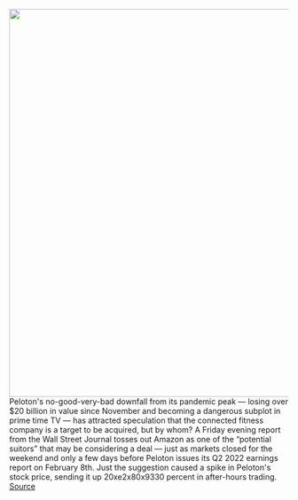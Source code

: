 <img src='https://cdn.vox-cdn.com/thumbor/lussteTEAariPBcbn5gzgpG0WUc=/0x0:1500x920/1200x800/filters:focal(630x340:870x580)/cdn.vox-cdn.com/uploads/chorus_image/image/70473778/2020.07.15_PRISMLAUNCH_RENDER_OTS_3QUARTERS_0072_1500.0.jpg' width='700px' /><br/>
Peloton's no-good-very-bad downfall from its pandemic peak — losing over $20 billion in value since November and becoming a dangerous subplot in prime time TV — has attracted speculation that the connected fitness company is a target to be acquired, but by whom? A Friday evening report from the Wall Street Journal tosses out Amazon as one of the “potential suitors” that may be considering a deal — just as markets closed for the weekend and only a few days before Peloton issues its Q2 2022 earnings report on February 8th. Just the suggestion caused a spike in Peloton's stock price, sending it up 20xe2x80x9330 percent in after-hours trading.
<a href='https://www.theverge.com/2022/2/4/22918596/peloton-amazon-acquisition-rumor-fitness-bike-wearables'> Source <a/>